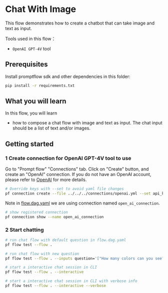# Chat With Image

This flow demonstrates how to create a chatbot that can take image and text as input.

Tools used in this flow：
- `OpenAI GPT-4V` tool

## Prerequisites

Install promptflow sdk and other dependencies in this folder:
```bash
pip install -r requirements.txt
```

## What you will learn

In this flow, you will learn
- how to compose a chat flow with image and text as input. The chat input should be a list of text and/or images.

## Getting started

### 1 Create connection for OpenAI GPT-4V tool to use
Go to "Prompt flow" "Connections" tab. Click on "Create" button, and create an "OpenAI" connection. If you do not have an OpenAI account, please refer to [OpenAI](https://platform.openai.com/) for more details.

```bash
# Override keys with --set to avoid yaml file changes
pf connection create --file ../../../connections/openai.yml --set api_key=<your_api_key>
```

Note in [flow.dag.yaml](flow.dag.yaml) we are using connection named `open_ai_connection`.
```bash
# show registered connection 
pf connection show --name open_ai_connection
```

### 2 Start chatting

```bash
# run chat flow with default question in flow.dag.yaml
pf flow test --flow . 

# run chat flow with new question
pf flow test --flow . --inputs question='["How many colors can you see?", {"data:image/png;url": "https://developer.microsoft.com/_devcom/images/logo-ms-social.png"}]'

# start a interactive chat session in CLI
pf flow test --flow . --interactive

# start a interactive chat session in CLI with verbose info
pf flow test --flow . --interactive --verbose
```


